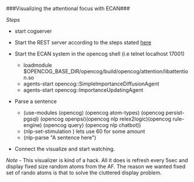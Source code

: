 
###Visualizing the attentional focus with ECAN###

*Steps*

- start cogserver
- Start the REST server according to the steps stated [here](http://wiki.opencog.org/w/REST_API)
- Start the ECAN system in the opencog shell (i.e telnet localhost 17001) 
  - loadmodule $OPENCOG_BASE_DIR/opencog/build/opencog/attention/libattention.so
  - agents-start opencog::SimpleImportanceDiffusionAgent
  - agents-start opencog::ImportanceUpdatingAgent
- Parse a sentence
  - (use-modules (opencog) (opencog atom-types) (opencog persist-pgsql) (opencog openpsi)(opencog nlp relex2logic)(opencog rule-engine) (opencog query) (opencog nlp chatbot))
  - (nlp-set-stimulation <some amount>)  lets use 60 for some amount
  - (nlp-parse "A sentence here")

 - Connect the visualize and start watching.
 
 *Note* - This visualizer is kind of a hack. All it does is refresh every 5sec and display fixed size random atoms from the AF. The reason we wanted fixed set of rando atoms is that to solve the cluttered display problem.
 
    
   
